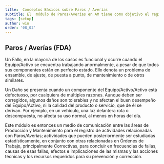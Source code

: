 ```yaml
---
title:  Conceptos Básicos sobre Paros / Averías
subtitle: El  módulo de Paros/Averías en AM tiene como objetivo el registro simple  pero detallado de los hechos y de las actividades que se ejecutan como consecuencia de un Fallo, Paro o una Avería en la prestación del servicio de un Activo. 
tags: [setup]
author: win
order: '08_02'
---
```


## Paros / Averías (FDA)

Un Fallo, en la mayoría de los casos es funcional y ocurre cuando el Equipo/Activo se encuentra trabajando anormalmente, a pesar de que todos sus componentes  están en  perfecto estado. Ello denota un problema  de  ensamble,  de  ajuste, de puesta a punto, de mantenimiento o de otros similares.

Un Daño se presenta cuando un componente del Equipo/Activo/Activo está defectuoso, por cualquiera de múltiples razones. Aunque deben ser corregidos, algunos daños son tolerables y no afectan el buen desempeño del Equipo/Activo, ni la calidad del producto o servicio, que de él se derivan. Por ejemplo, en un vehículo, una luz delantera rota o descompuesta, no afecta su uso normal, al menos en horas del día.

Este módulo es entonces un medio de comunicación entre las áreas de Producción  y Mantenimiento para  el registro  de   actividades  relacionadas  con  Paros/Averías; actividades que pueden posteriormente ser estudiadas estadísticamente, en conjunto con otras relacionadas en Órdenes de Trabajo, principalmente Correctivas,  para concluir en frecuencias de fallas, causas de esas fallas, efectos e implicaciones de las mismas y las acciones técnicas y los recursos requeridos para su prevención y corrección.
